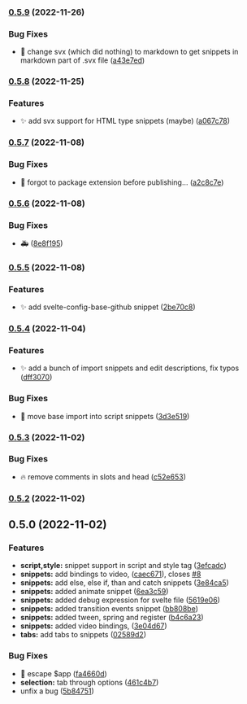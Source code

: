 ### [0.5.9](https://github.com/henrikvilhelmberglund/vscode-svelte-snippets/compare/v0.5.8...v0.5.9) (2022-11-26)


### Bug Fixes

* :bug: change svx (which did nothing) to markdown to get snippets in markdown part of .svx file ([a43e7ed](https://github.com/henrikvilhelmberglund/vscode-svelte-snippets/commit/a43e7eddb1482769194477a76be85bb2ba7aa6ec))

### [0.5.8](https://github.com/henrikvilhelmberglund/vscode-svelte-snippets/compare/v0.5.7...v0.5.8) (2022-11-25)


### Features

* :sparkles: add svx support for HTML type snippets (maybe) ([a067c78](https://github.com/henrikvilhelmberglund/vscode-svelte-snippets/commit/a067c78286be0e4e32561d5cb009c940947f5d53))

### [0.5.7](https://github.com/henrikvilhelmberglund/vscode-svelte-snippets/compare/v0.5.6...v0.5.7) (2022-11-08)


### Bug Fixes

* :construction: forgot to package extension before publishing... ([a2c8c7e](https://github.com/henrikvilhelmberglund/vscode-svelte-snippets/commit/a2c8c7e787ba1e5b0083266dd3a1db646f890ecc))

### [0.5.6](https://github.com/henrikvilhelmberglund/vscode-svelte-snippets/compare/v0.5.5...v0.5.6) (2022-11-08)


### Bug Fixes

* :ambulance: ([8e8f195](https://github.com/henrikvilhelmberglund/vscode-svelte-snippets/commit/8e8f19503a43e85e234479cbb2aa8fc8d029bffa))

### [0.5.5](https://github.com/henrikvilhelmberglund/vscode-svelte-snippets/compare/v0.5.4...v0.5.5) (2022-11-08)


### Features

* :sparkles: add svelte-config-base-github snippet ([2be70c8](https://github.com/henrikvilhelmberglund/vscode-svelte-snippets/commit/2be70c8b889d9df1b9d0ec45b7a3ae9757ba472c))

### [0.5.4](https://github.com/henrikvilhelmberglund/vscode-svelte-snippets/compare/v0.5.3...v0.5.4) (2022-11-04)


### Features

* :sparkles: add a bunch of import snippets and edit descriptions, fix typos ([dff3070](https://github.com/henrikvilhelmberglund/vscode-svelte-snippets/commit/dff3070833c1050ebecaeadd29a8d86624904bfb))


### Bug Fixes

* :bug: move base import into script snippets ([3d3e519](https://github.com/henrikvilhelmberglund/vscode-svelte-snippets/commit/3d3e519f3b1582a7e90921d66a300656f435c182))

### [0.5.3](https://github.com/henrikvilhelmberglund/vscode-svelte-snippets/compare/v0.5.2...v0.5.3) (2022-11-02)


### Bug Fixes

* :fire: remove comments in slots and head ([c52e653](https://github.com/henrikvilhelmberglund/vscode-svelte-snippets/commit/c52e6535d7fae5b25ed2f31950a29e429c16c601))

### [0.5.2](https://github.com/henrikvilhelmberglund/vscode-svelte-snippets/compare/0.5.0...0.5.2) (2022-11-02)

## 0.5.0 (2022-11-02)


### Features

* **script,style:** snippet support in script and style tag ([3efcadc](https://github.com/henrikvilhelmberglund/vscode-svelte-snippets/commit/3efcadc746249e568285ef858f1af26aeaadf82e))
* **snippets:** add bindings to video, ([caec671](https://github.com/henrikvilhelmberglund/vscode-svelte-snippets/commit/caec671ddae232415d1770a27679bb6d115e4629)), closes [#8](https://github.com/henrikvilhelmberglund/vscode-svelte-snippets/issues/8)
* **snippets:** add else, else if, than and catch snippets ([3e84ca5](https://github.com/henrikvilhelmberglund/vscode-svelte-snippets/commit/3e84ca5b7de1f93f9d7369c2702803ac53364f34))
* **snippets:** added animate snippet ([6ea3c59](https://github.com/henrikvilhelmberglund/vscode-svelte-snippets/commit/6ea3c59493d87ce25c6c34e6b0355223d80ea302))
* **snippets:** added debug expression for svelte file ([5619e06](https://github.com/henrikvilhelmberglund/vscode-svelte-snippets/commit/5619e06abd982f4a767c58f29f48191fdc07f565))
* **snippets:** added transition events snippet ([bb808be](https://github.com/henrikvilhelmberglund/vscode-svelte-snippets/commit/bb808bed010d1a00b7595be2ef7788c92473ede4))
* **snippets:** added tween, spring and register ([b4c6a23](https://github.com/henrikvilhelmberglund/vscode-svelte-snippets/commit/b4c6a23edd50ea8f88f73faa77c2913e9963ffa3))
* **snippets:** added video bindings, ([3e04d67](https://github.com/henrikvilhelmberglund/vscode-svelte-snippets/commit/3e04d67e15505b614e0ff794b7f3e1c29c799daf))
* **tabs:** add tabs to snippets ([02589d2](https://github.com/henrikvilhelmberglund/vscode-svelte-snippets/commit/02589d23603bf6e34387dc497c9848346820a113))


### Bug Fixes

* :bug: escape $app ([fa4660d](https://github.com/henrikvilhelmberglund/vscode-svelte-snippets/commit/fa4660d527e7bb07ba4edc78d54652f9619f56bd))
* **selection:** tab through options ([461c4b7](https://github.com/henrikvilhelmberglund/vscode-svelte-snippets/commit/461c4b7b54d0f55183c148b6758f00144fcbcb3e))
* unfix a bug ([5b84751](https://github.com/henrikvilhelmberglund/vscode-svelte-snippets/commit/5b84751098fa9a86ea76ab997c9ae7805a215a58))

